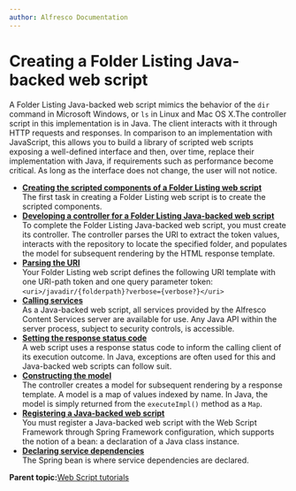 ```yaml
---
author: Alfresco Documentation
---
```


# Creating a Folder Listing Java-backed web script

A Folder Listing Java-backed web script mimics the behavior of the `dir` command in Microsoft Windows, or `ls` in Linux and Mac OS X.The controller script in this implementation is in Java. The client interacts with it through HTTP requests and responses. In comparison to an implementation with JavaScript, this allows you to build a library of scripted web scripts exposing a well-defined interface and then, over time, replace their implementation with Java, if requirements such as performance become critical. As long as the interface does not change, the user will not notice.

-   **[Creating the scripted components of a Folder Listing web script](../tasks/ws-folderListing-Java-components.md)**  
The first task in creating a Folder Listing web script is to create the scripted components.
-   **[Developing a controller for a Folder Listing Java-backed web script](../tasks/ws-folderListing-Java-controller.md)**  
To complete the Folder Listing Java-backed web script, you must create its controller. The controller parses the URI to extract the token values, interacts with the repository to locate the specified folder, and populates the model for subsequent rendering by the HTML response template.
-   **[Parsing the URI](../concepts/ws-Java-URI.md)**  
Your Folder Listing web script defines the following URI template with one URI-path token and one query parameter token: `<uri>/javadir/{folderpath}?verbose={verbose?}</uri>`
-   **[Calling services](../concepts/ws-Java-services.md)**  
As a Java-backed web script, all services provided by the Alfresco Content Services server are available for use. Any Java API within the server process, subject to security controls, is accessible.
-   **[Setting the response status code](../concepts/ws-Java-response.md)**  
A web script uses a response status code to inform the calling client of its execution outcome. In Java, exceptions are often used for this and Java-backed web scripts can follow suit.
-   **[Constructing the model](../concepts/ws-Java-model.md)**  
The controller creates a model for subsequent rendering by a response template. A model is a map of values indexed by name. In Java, the model is simply returned from the `executeImpl()` method as a `Map`.
-   **[Registering a Java-backed web script](../concepts/ws-Java-spring.md)**  
You must register a Java-backed web script with the Web Script Framework through Spring Framework configuration, which supports the notion of a bean: a declaration of a Java class instance.
-   **[Declaring service dependencies](../concepts/ws-Java-service.md)**  
The Spring bean is where service dependencies are declared.

**Parent topic:**[Web Script tutorials](../tasks/ws-tutorials.md)

